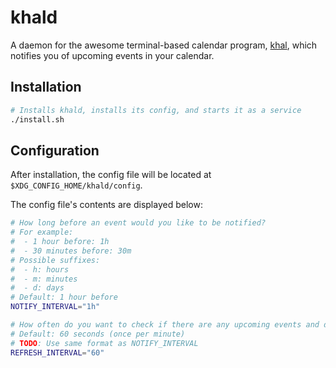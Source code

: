 # khald
A daemon for the awesome terminal-based calendar program, [khal](https://github.com/pimutils/khal), which notifies you of upcoming events in your calendar.

## Installation
```sh
# Installs khald, installs its config, and starts it as a service
./install.sh
```

## Configuration
After installation, the config file will be located at `$XDG_CONFIG_HOME/khald/config`.

The config file's contents are displayed below:

```sh
# How long before an event would you like to be notified?
# For example:
#  - 1 hour before: 1h
#  - 30 minutes before: 30m
# Possible suffixes:
#  - h: hours
#  - m: minutes
#  - d: days
# Default: 1 hour before
NOTIFY_INTERVAL="1h"

# How often do you want to check if there are any upcoming events and display them?
# Default: 60 seconds (once per minute)
# TODO: Use same format as NOTIFY_INTERVAL
REFRESH_INTERVAL="60"
```
